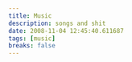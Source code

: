 ```yaml
---
title: Music
description: songs and shit
date: 2008-11-04 12:45:40.611687
tags: [music]
breaks: false
---
```

<!-- content comes via music.yml -->